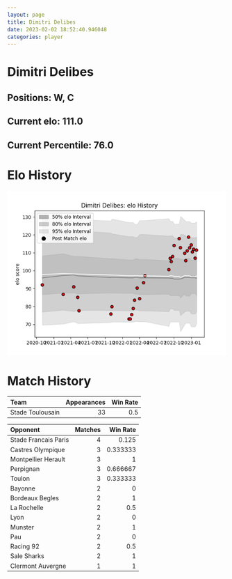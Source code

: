 ```yaml
---  
layout: page  
title: Dimitri Delibes  
date: 2023-02-02 18:52:40.946048  
categories: player  
---
```

# Dimitri Delibes

## Positions: W, C

## Current elo: 111.0

## Current Percentile: 76.0

# Elo History


![elo history](history_DimitriDelibes.png)
# Match History


| Team             |   Appearances |   Win Rate |
|:-----------------|--------------:|-----------:|
| Stade Toulousain |            33 |        0.5 |

| Opponent             |   Matches |   Win Rate |
|:---------------------|----------:|-----------:|
| Stade Francais Paris |         4 |   0.125    |
| Castres Olympique    |         3 |   0.333333 |
| Montpellier Herault  |         3 |   1        |
| Perpignan            |         3 |   0.666667 |
| Toulon               |         3 |   0.333333 |
| Bayonne              |         2 |   0        |
| Bordeaux Begles      |         2 |   1        |
| La Rochelle          |         2 |   0.5      |
| Lyon                 |         2 |   0        |
| Munster              |         2 |   1        |
| Pau                  |         2 |   0        |
| Racing 92            |         2 |   0.5      |
| Sale Sharks          |         2 |   1        |
| Clermont Auvergne    |         1 |   1        |